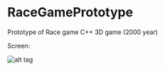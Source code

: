 # RaceGamePrototype
Prototype of Race game C++ 3D game (2000 year)

Screen:

![alt tag](https://github.com/mrygielski/RaceGamePrototype/blob/master/screen.png)
